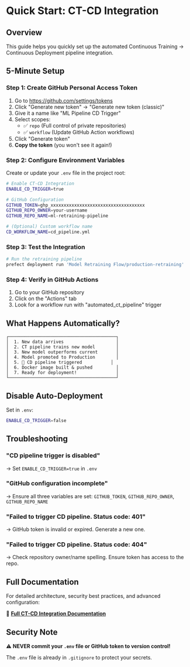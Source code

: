# Quick Start: CT-CD Integration

## Overview

This guide helps you quickly set up the automated Continuous Training → Continuous Deployment pipeline integration.

## 5-Minute Setup

### Step 1: Create GitHub Personal Access Token

1. Go to https://github.com/settings/tokens
2. Click "Generate new token" → "Generate new token (classic)"
3. Give it a name like "ML Pipeline CD Trigger"
4. Select scopes:
   - ✅ `repo` (Full control of private repositories)
   - ✅ `workflow` (Update GitHub Action workflows)
5. Click "Generate token"
6. **Copy the token** (you won't see it again!)

### Step 2: Configure Environment Variables

Create or update your `.env` file in the project root:

```bash
# Enable CT-CD Integration
ENABLE_CD_TRIGGER=true

# GitHub Configuration
GITHUB_TOKEN=ghp_xxxxxxxxxxxxxxxxxxxxxxxxxxxxxxxxxxxx
GITHUB_REPO_OWNER=your-username
GITHUB_REPO_NAME=ml-retraining-pipeline

# (Optional) Custom workflow name
CD_WORKFLOW_NAME=cd_pipeline.yml
```

### Step 3: Test the Integration

```bash
# Run the retraining pipeline
prefect deployment run 'Model Retraining Flow/production-retraining'
```

### Step 4: Verify in GitHub Actions

1. Go to your GitHub repository
2. Click on the "Actions" tab
3. Look for a workflow run with "automated_ct_pipeline" trigger

## What Happens Automatically?

```
┌─────────────────────────────────────────┐
│  1. New data arrives                    │
│  2. CT pipeline trains new model        │
│  3. New model outperforms current       │
│  4. Model promoted to Production        │
│  5. 🚀 CD pipeline triggered           │
│  6. Docker image built & pushed         │
│  7. Ready for deployment!               │
└─────────────────────────────────────────┘
```

## Disable Auto-Deployment

Set in `.env`:
```bash
ENABLE_CD_TRIGGER=false
```

## Troubleshooting

### "CD pipeline trigger is disabled"
→ Set `ENABLE_CD_TRIGGER=true` in `.env`

### "GitHub configuration incomplete"
→ Ensure all three variables are set: `GITHUB_TOKEN`, `GITHUB_REPO_OWNER`, `GITHUB_REPO_NAME`

### "Failed to trigger CD pipeline. Status code: 401"
→ GitHub token is invalid or expired. Generate a new one.

### "Failed to trigger CD pipeline. Status code: 404"
→ Check repository owner/name spelling. Ensure token has access to the repo.

## Full Documentation

For detailed architecture, security best practices, and advanced configuration:

📖 **[Full CT-CD Integration Documentation](./CT_CD_INTEGRATION.md)**

## Security Note

⚠️ **NEVER commit your `.env` file or GitHub token to version control!**

The `.env` file is already in `.gitignore` to protect your secrets.

